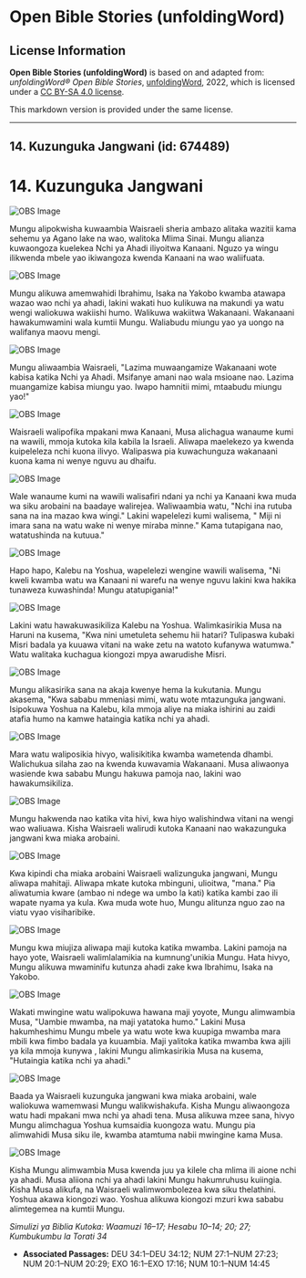 # Open Bible Stories (unfoldingWord)

## License Information

**Open Bible Stories (unfoldingWord)** is based on and adapted from: _unfoldingWord® Open Bible Stories_, [unfoldingWord](https://unfoldingword.org/utw), 2022, which is licensed under a [CC BY-SA 4.0 license](https://creativecommons.org/licenses/by-sa/4.0/legalcode.en).

This markdown version is provided under the same license.



--------------------------------

## 14. Kuzunguka Jangwani (id: 674489)

14\. Kuzunguka Jangwani
=======================

![OBS Image](https://cdn.door43.org/obs/jpg/360px/obs-en-14-01.jpg)

Mungu alipokwisha kuwaambia Waisraeli sheria ambazo alitaka wazitii kama sehemu ya Agano lake na wao, walitoka Mlima Sinai. Mungu alianza kuwaongoza kuelekea Nchi ya Ahadi iliyoitwa Kanaani. Nguzo ya wingu ilikwenda mbele yao ikiwangoza kwenda Kanaani na wao waliifuata.

![OBS Image](https://cdn.door43.org/obs/jpg/360px/obs-en-14-02.jpg)

Mungu alikuwa amemwahidi Ibrahimu, Isaka na Yakobo kwamba atawapa wazao wao nchi ya ahadi, lakini wakati huo kulikuwa na makundi ya watu wengi waliokuwa wakiishi humo. Walikuwa wakiitwa Wakanaani. Wakanaani hawakumwamini wala kumtii Mungu. Waliabudu miungu yao ya uongo na walifanya maovu mengi.

![OBS Image](https://cdn.door43.org/obs/jpg/360px/obs-en-14-03.jpg)

Mungu aliwaambia Waisraeli, "Lazima muwaangamize Wakanaani wote kabisa katika Nchi ya Ahadi. Msifanye amani nao wala msioane nao. Lazima muangamize kabisa miungu yao. Iwapo hamnitii mimi, mtaabudu miungu yao!"

![OBS Image](https://cdn.door43.org/obs/jpg/360px/obs-en-14-04.jpg)

Waisraeli walipofika mpakani mwa Kanaani, Musa alichagua wanaume kumi na wawili, mmoja kutoka kila kabila la Israeli. Aliwapa maelekezo ya kwenda kuipeleleza nchi kuona ilivyo. Walipaswa pia kuwachunguza wakanaani kuona kama ni wenye nguvu au dhaifu.

![OBS Image](https://cdn.door43.org/obs/jpg/360px/obs-en-14-05.jpg)

Wale wanaume kumi na wawili walisafiri ndani ya nchi ya Kanaani kwa muda wa siku arobaini na baadaye walirejea. Waliwaambia watu, "Nchi ina rutuba sana na ina mazao kwa wingi." Lakini wapelelezi kumi walisema, " Miji ni imara sana na watu wake ni wenye miraba minne." Kama tutapigana nao, watatushinda na kutuua."

![OBS Image](https://cdn.door43.org/obs/jpg/360px/obs-en-14-06.jpg)

Hapo hapo, Kalebu na Yoshua, wapelelezi wengine wawili walisema, "Ni kweli kwamba watu wa Kanaani ni warefu na wenye nguvu lakini kwa hakika tunaweza kuwashinda! Mungu atatupigania!"

![OBS Image](https://cdn.door43.org/obs/jpg/360px/obs-en-14-07.jpg)

Lakini watu hawakuwasikiliza Kalebu na Yoshua. Walimkasirikia Musa na Haruni na kusema, "Kwa nini umetuleta sehemu hii hatari? Tulipaswa kubaki Misri badala ya kuuawa vitani na wake zetu na watoto kufanywa watumwa." Watu walitaka kuchagua kiongozi mpya awarudishe Misri.

![OBS Image](https://cdn.door43.org/obs/jpg/360px/obs-en-14-08.jpg)

Mungu alikasirika sana na akaja kwenye hema la kukutania. Mungu akasema, "Kwa sababu mmeniasi mimi, watu wote mtazunguka jangwani. Isipokuwa Yoshua na Kalebu, kila mmoja aliye na miaka ishirini au zaidi atafia humo na kamwe hataingia katika nchi ya ahadi.

![OBS Image](https://cdn.door43.org/obs/jpg/360px/obs-en-14-09.jpg)

Mara watu waliposikia hivyo, walisikitika kwamba wametenda dhambi. Walichukua silaha zao na kwenda kuwavamia Wakanaani. Musa aliwaonya wasiende kwa sababu Mungu hakuwa pamoja nao, lakini wao hawakumsikiliza.

![OBS Image](https://cdn.door43.org/obs/jpg/360px/obs-en-14-10.jpg)

Mungu hakwenda nao katika vita hivi, kwa hiyo walishindwa vitani na wengi wao waliuawa. Kisha Waisraeli walirudi kutoka Kanaani nao wakazunguka jangwani kwa miaka arobaini.

![OBS Image](https://cdn.door43.org/obs/jpg/360px/obs-en-14-11.jpg)

Kwa kipindi cha miaka arobaini Waisraeli walizunguka jangwani, Mungu aliwapa mahitaji. Aliwapa mkate kutoka mbinguni, ulioitwa, "mana." Pia aliwatumia kware (ambao ni ndege wa umbo la kati) katika kambi zao ili wapate nyama ya kula. Kwa muda wote huo, Mungu alitunza nguo zao na viatu vyao visiharibike.

![OBS Image](https://cdn.door43.org/obs/jpg/360px/obs-en-14-12.jpg)

Mungu kwa miujiza aliwapa maji kutoka katika mwamba. Lakini pamoja na hayo yote, Waisraeli walimlalamikia na kumnung'unikia Mungu. Hata hivyo, Mungu alikuwa mwaminifu kutunza ahadi zake kwa Ibrahimu, Isaka na Yakobo.

![OBS Image](https://cdn.door43.org/obs/jpg/360px/obs-en-14-13.jpg)

Wakati mwingine watu walipokuwa hawana maji yoyote, Mungu alimwambia Musa, "Uambie mwamba, na maji yatatoka humo." Lakini Musa hakumheshimu Mungu mbele ya watu wote kwa kuupiga mwamba mara mbili kwa fimbo badala ya kuuambia. Maji yalitoka katika mwamba kwa ajili ya kila mmoja kunywa , lakini Mungu alimkasirikia Musa na kusema, "Hutaingia katika nchi ya ahadi."

![OBS Image](https://cdn.door43.org/obs/jpg/360px/obs-en-14-14.jpg)

Baada ya Waisraeli kuzunguka jangwani kwa miaka arobaini, wale waliokuwa wamemwasi Mungu walikwishakufa. Kisha Mungu aliwaongoza watu hadi mpakani mwa nchi ya ahadi tena. Musa alikuwa mzee sana, hivyo Mungu alimchagua Yoshua kumsaidia kuongoza watu. Mungu pia alimwahidi Musa siku ile, kwamba atamtuma nabii mwingine kama Musa.

![OBS Image](https://cdn.door43.org/obs/jpg/360px/obs-en-14-15.jpg)

Kisha Mungu alimwambia Musa kwenda juu ya kilele cha mlima ili aione nchi ya ahadi. Musa aliiona nchi ya ahadi lakini Mungu hakumruhusu kuiingia. Kisha Musa alikufa, na Waisraeli walimwombolezea kwa siku thelathini. Yoshua akawa kiongozi wao. Yoshua alikuwa kiongozi mzuri kwa sababu alimtegemea na kumtii Mungu.

*Simulizi ya Biblia Kutoka: Waamuzi 16–17; Hesabu 10–14; 20; 27; Kumbukumbu la Torati 34*

* **Associated Passages:** DEU 34:1–DEU 34:12; NUM 27:1–NUM 27:23; NUM 20:1–NUM 20:29; EXO 16:1–EXO 17:16; NUM 10:1–NUM 14:45

